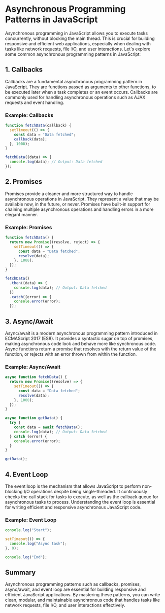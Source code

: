 # Asynchronous Programming Patterns in JavaScript

Asynchronous programming in JavaScript allows you to execute tasks concurrently, without blocking the main thread. This is crucial for building responsive and efficient web applications, especially when dealing with tasks like network requests, file I/O, and user interactions. Let's explore some common asynchronous programming patterns in JavaScript:

## 1. Callbacks

Callbacks are a fundamental asynchronous programming pattern in JavaScript. They are functions passed as arguments to other functions, to be executed later when a task completes or an event occurs. Callbacks are commonly used for handling asynchronous operations such as AJAX requests and event handling.

### Example: Callbacks

```javascript
function fetchData(callback) {
  setTimeout(() => {
    const data = "Data fetched";
    callback(data);
  }, 1000);
}

fetchData((data) => {
  console.log(data); // Output: Data fetched
});
```

## 2. Promises

Promises provide a cleaner and more structured way to handle asynchronous operations in JavaScript. They represent a value that may be available now, in the future, or never. Promises have built-in support for chaining multiple asynchronous operations and handling errors in a more elegant manner.

### Example: Promises

```javascript
function fetchData() {
  return new Promise((resolve, reject) => {
    setTimeout(() => {
      const data = "Data fetched";
      resolve(data);
    }, 1000);
  });
}

fetchData()
  .then((data) => {
    console.log(data); // Output: Data fetched
  })
  .catch((error) => {
    console.error(error);
  });
```

## 3. Async/Await

Async/await is a modern asynchronous programming pattern introduced in ECMAScript 2017 (ES8). It provides a syntactic sugar on top of promises, making asynchronous code look and behave more like synchronous code. Async functions return a promise that resolves with the return value of the function, or rejects with an error thrown from within the function.

### Example: Async/Await

```javascript
async function fetchData() {
  return new Promise((resolve) => {
    setTimeout(() => {
      const data = "Data fetched";
      resolve(data);
    }, 1000);
  });
}

async function getData() {
  try {
    const data = await fetchData();
    console.log(data); // Output: Data fetched
  } catch (error) {
    console.error(error);
  }
}

getData();
```

## 4. Event Loop

The event loop is the mechanism that allows JavaScript to perform non-blocking I/O operations despite being single-threaded. It continuously checks the call stack for tasks to execute, as well as the callback queue for asynchronous tasks to process. Understanding the event loop is essential for writing efficient and responsive asynchronous JavaScript code.

### Example: Event Loop

```javascript
console.log("Start");

setTimeout(() => {
  console.log("Async task");
}, 0);

console.log("End");
```

## Summary

Asynchronous programming patterns such as callbacks, promises, async/await, and event loop are essential for building responsive and efficient JavaScript applications. By mastering these patterns, you can write clean, modular, and maintainable asynchronous code that handles tasks like network requests, file I/O, and user interactions effectively.
